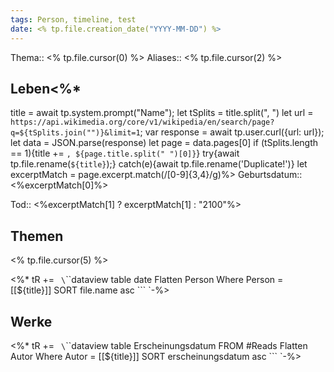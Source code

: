 ```yaml
---
tags: Person, timeline, test
date: <% tp.file.creation_date("YYYY-MM-DD") %>
---
```

Thema:: <% tp.file.cursor(0) %>
Aliases:: <% tp.file.cursor(2) %>

 
## Leben<%* 
title = await tp.system.prompt("Name");
let tSplits = title.split(", ")
let url = `https://api.wikimedia.org/core/v1/wikipedia/en/search/page?q=${tSplits.join("")}&limit=1`;
var response = await tp.user.curl({url: url});
let data = JSON.parse(response)
let page = data.pages[0]
if (tSplits.length == 1){title += `, ${page.title.split(" ")[0]}`}
try{await tp.file.rename(`${title}`);}
catch(e){await tp.file.rename('Duplicate!')}
let excerptMatch = page.excerpt.match(/[0-9]{3,4}/g)%>
<span class='ob-timelines' data-date='<%excerptMatch[0]%>-00-00-00' data-end='<%excerptMatch[1] ? excerptMatch[1] : "2100"%>-00-00-00' data-type='range' data-class='person1'>
Geburtsdatum:: <%excerptMatch[0]%>

Tod:: <%excerptMatch[1] ? excerptMatch[1] : "2100"%>
</span>

## Themen
<% tp.file.cursor(5) %>

<%* tR += `
\`\`\`dataview
table date
Flatten Person
Where Person = [[${title}]]
SORT file.name asc
\`\`\`
`-%>

## Werke
<%* tR += `
\`\`\`dataview
table Erscheinungsdatum
FROM #Reads
Flatten Autor
Where Autor = [[${title}]]
SORT erscheinungsdatum asc
\`\`\`
`-%>
